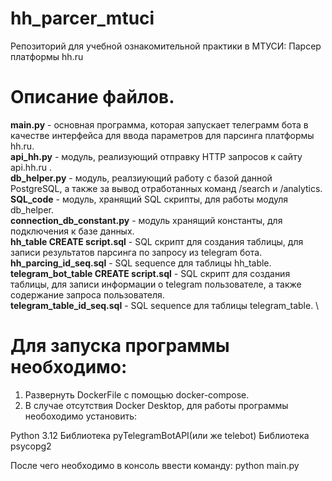 # hh_parcer_mtuci
Репозиторий для учебной ознакомительной практики в МТУСИ: Парсер платформы hh.ru

# Описание файлов.
**main.py** - основная программа, которая запускает телеграмм бота в качестве интерфейса для ввода параметров для парсинга платформы hh.ru. \
**api_hh.py** - модуль, реализующий отправку HTTP запросов к сайту api.hh.ru . \
**db_helper.py** - модуль, реалзиующий работу с базой данной PostgreSQL, а также за вывод отработанных команд /search и /analytics. \
**SQL_code** - модуль, хранящий SQL скрипты, для работы модуля db_helper. \
**connection_db_constant.py** - модуль хранящий константы, для подключения к базе данных. \
**hh_table CREATE script.sql** - SQL скрипт для создания таблицы, для записи результатов парсинга по запросу из telegram бота. \
**hh_parcing_id_seq.sql** - SQL sequence для таблицы hh_table. \
**telegram_bot_table CREATE script.sql** - SQL скрипт для создания таблицы, для записи информации о telegram пользователе, а также содержание запроса пользователя. \
**telegram_table_id_seq.sql** - SQL sequence для таблицы telegram_table. \
# Для запуска программы необходимо:
1) Развернуть DockerFile с помощью docker-compose.
2) В случае отсутствия Docker Desktop, для работы программы необоходимо установить:

Python 3.12
Библиотека pyTelegramBotAPI(или же telebot)
Библиотека psycopg2

После чего необходимо в консоль ввести команду: python main.py

